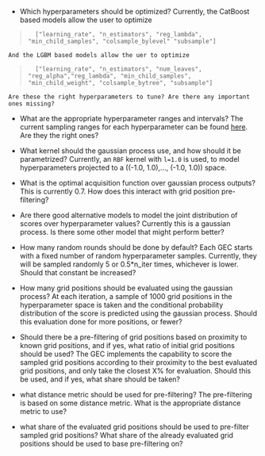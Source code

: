 - Which hyperparameters should be optimized?
    Currently, the CatBoost based models allow the user to optimize 
>       ["learning_rate", "n_estimators", "reg_lambda", "min_child_samples", "colsample_bylevel" "subsample"]
    And the LGBM based models allow the uer to optimize
>       ["learning_rate", "n_estimators", "num_leaves", "reg_alpha","reg_lambda", "min_child_samples", "min_child_weight", "colsample_bytree", "subsample"]
    Are these the right hyperparameters to tune? Are there any important ones missing?

- What are the appropriate hyperparameter ranges and intervals?
    The current sampling ranges for each hyperparameter can be found [here](https://github.com/0xideas/100gecs/blob/ffcae80e2bdd410cdd1d00d0382685db22210762/src/gecs/gec_base.py#L108). Are they the right ones?

- What kernel should the gaussian process use, and how should it be parametrized?
    Currently, an `RBF` kernel with `l=1.0` is used, to model hyperparameters projected to a ((-1.0, 1.0),..., (-1.0, 1.0)) space. 

- What is the optimal acquisition function over gaussian process outputs?
    This is currently 0.7. How does this interact with grid position pre-filtering?

- Are there good alternative models to model the joint distribution of scores over hyperparameter values?
    Currently this is a gaussian process. Is there some other model that might perform better?

- How many random rounds should be done by default?
    Each GEC starts with a fixed number of random hyperparameter samples. Currently, they will be sampled randomly 5 or 0.5*n_iter times, whichever is lower. Should that constant be increased?

- How many grid positions should be evaluated using the gaussian process?
    At each iteration, a sample of 1000 grid positions in the hyperparameter space is taken and the conditional probability distribution of the score is predicted using the gaussian process. Should this evaluation done for more positions, or fewer?

- Should there be a pre-filtering of grid positions based on proximity to known grid positions, and if yes, what ratio of initial grid positions should be used?
    The GEC implements the capability to score the sampled grid positions according to their proximity to the best evaluated grid positions, and only take the closest X% for evaluation. Should this be used, and if yes, what share should be taken?

- what distance metric should be used for pre-filtering?
    The pre-filtering is based on some distance metric. What is the appropriate distance metric to use?

- what share of the evaluated grid positions should be used to pre-filter sampled grid positions?
    What share of the already evaluated grid positions should be used to base pre-filtering on?